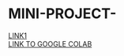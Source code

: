 # MINI-PROJECT-

[LINK1](https://docs.google.com/document/d/1-hfm4dEzbhrT8Yn3xznsAeVFJvBr_MbU2qdwYV_bRnM/edit?usp=sharing)
<br>
[LINK TO GOOGLE COLAB](https://colab.research.google.com/drive/1MvLljbzb1wJdsrzpBm109grUli1zb50b)
